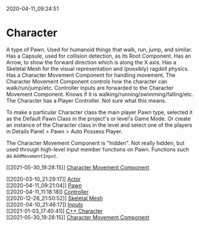 2020-04-11_09:24:51

# Character

A type of Pawn.
Used for humanoid things that walk, run, jump, and similar.
Has a Capsule, used for collision detection, as its Root Component.
Has an Arrow, to show the forward direction which is along the X axis.
Has a Skeletal Mesh for the visual representation and (possibly) ragdoll physics.
Has a Character Movement Component for handling movement.
The Character Movement Component controls how the character can walk/run/jump/etc.
Controller inputs are forwarded to the Character Movement Component.
Knows if it is walking/running/swimming/falling/etc.
The Character has a Player Controller. Not sure what this means.

To make a particular Character class the main player Pawn type, selected it as the Default Pawn Class in the project's or level's Game Mode.
Or create an instance of the Character class in the level and select one of the players in Details Panel > Pawn > Auto Possess Player.

The Character Movement Component is "hidden".
Not really hidden, but used through high-level input member functions on Pawn.
Functions such as `AddMovementInput`.

[[2021-05-30_19:28:15]] [Character Movement Component](./Character%20Movement%20Component.md)  



[[2020-03-10_21:29:17]] [Actor](./Actor.md)  
[[2020-04-11_09:21:04]] [Pawn](./Pawn.md)  
[[2020-04-11_11:18:18]] [Controller](./Controller.md)  
[[2020-12-26_21:50:52]] [Skeletal Mesh](./Skeletal%20Mesh.md)  
[[2020-04-10_21:46:17]] [Inputs](./Inputs.md)  
[[2021-01-03_17:40:41]] [C++ Character](./C++%20Character.md)  
[[2021-05-30_19:28:15]] [Character Movement Component](./Character%20Movement%20Component.md)  